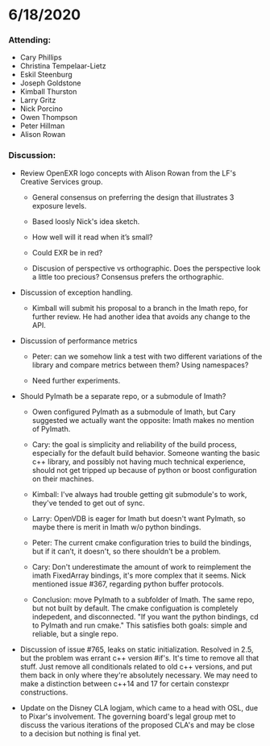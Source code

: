# 6/18/2020

### Attending:

* Cary Phillips
* Christina Tempelaar-Lietz
* Eskil Steenburg
* Joseph Goldstone
* Kimball Thurston
* Larry Gritz
* Nick Porcino
* Owen Thompson
* Peter Hillman
* Alison Rowan

### Discussion:

* Review OpenEXR logo concepts with Alison Rowan from the LF's Creative Services group.

  * General consensus on preferring the design that illustrates 3 exposure levels.

  * Based loosly Nick's idea sketch.

  * How well will it read when it’s small? 

  * Could EXR be in red?

  * Discusion of perspective vs orthographic. Does the perspective
    look a little too precious?  Consensus prefers the orthographic.

* Discussion of exception handling. 

  * Kimball will submit his proposal to a branch in the Imath repo,
    for further review. He had another idea that avoids any change to
    the API.

* Discussion of performance metrics

  * Peter: can we somehow link a test with two different variations of
    the library and compare metrics between them? Using namespaces?

  * Need further experiments.

* Should PyImath be a separate repo, or a submodule of Imath?

  * Owen configured PyImath as a submodule of Imath, but Cary
    suggested we actually want the opposite: Imath makes no mention of
    PyImath.
  
  * Cary: the goal is simplicity and reliability of the build process,
    especially for the default build behavior. Someone wanting the
    basic c++ library, and possibly not having much technical
    experience, should not get tripped up because of python or boost
    configuration on their machines.

  * Kimball: I've always had trouble getting git submodule's to work,
    they've tended to get out of sync.

  * Larry: OpenVDB is eager for Imath but doesn't want PyImath, so
    maybe there is merit in Imath w/o python bindings.

  * Peter: The current cmake configuration tries to build the
    bindings, but if it can’t, it doesn't, so there shouldn't be a
    problem.
  
  * Cary: Don't underestimate the amount of work to reimplement the
    imath FixedArray bindings, it's more complex that it seems.
    Nick mentioned issue #367, regarding python buffer protocols.

  * Conclusion: move PyImath to a subfolder of Imath. The same repo,
    but not built by default. The cmake configuation is completely
    indepedent, and disconnected. "If you want the python bindings, cd
    to PyImath and run cmake." This satisfies both goals: simple and
    reliable, but a single repo.
    
* Discussion of issue #765, leaks on static initialization. Resolved
  in 2.5, but the problem was errant c++ version #if's. It's time to
  remove all that stuff. Just remove all conditionals related to old
  c++ versions, and put them back in only where they're absolutely
  necessary. We may need to make a distinction between c++14 and 17
  for certain constexpr constructions.

* Update on the Disney CLA logjam, which came to a head with OSL, due
  to Pixar's involvement.  The governing board's legal group met to
  discuss the various iterations of the proposed CLA's and may be
  close to a decision but nothing is final yet.
  
